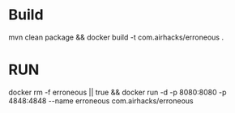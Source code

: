 # Build
mvn clean package && docker build -t com.airhacks/erroneous .

# RUN

docker rm -f erroneous || true && docker run -d -p 8080:8080 -p 4848:4848 --name erroneous com.airhacks/erroneous 
